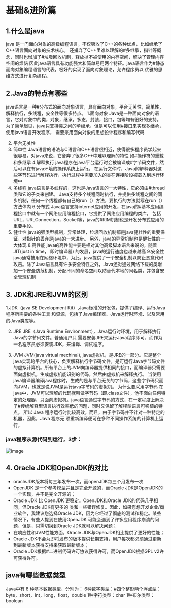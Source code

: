 # 基础&进阶篇
## 1.什么是java
java 是一门面向对象的高级编程语言，不仅吸收了C++的各种优点，比如继承了C++语言面向对象的技术核心。
还摒弃了C++里难以理解的#多继承，指针等概念，同时也增加了#垃圾回收机制，释放掉不被使用的内存空间，解决了管理内存空间的烦恼
因此java语言具有功能强大和简单易用两个特征。java语言作为#静态面向对象编程语言的代表，极好的实现了面向对象理论，允许程序员以
优雅的思维方式进行复杂编程。

## 2.Java的特点有哪些
java语言是一种#分布式的面向对象语言，具有面向对象，平台无关性，简单性，解释执行，多线程，安全性等很多特点。
1.面向对象
Java是一种面向对象的语言，它对对象中的类，对象，继承，多态，封装，接口，包等均有很好的支持。
为了简单起见，java只支持类之间的单继承，但是可以使用#接口来实现多继承，使用java语言开发程序，
需要采用面向对象的思想设计程序和编写代码

2. 平台无关性
3. 简单性
Java语言的语法与C语言和C++语言很相近，使得很多程序员学起来很容易。对java来说，它舍弃了很多C++中难以理解的特性
如#操作符的重载和多继承
4.解释执行
java程序在java平台运行时会被编译成#字节码文件，然后可以在有java环境的操作系统上运行。
在运行文件时，Java的解释器对这些字节码进行解释执行，执行过程中需要加入的类在连接阶段被载入到运行环境中
5. 多线程
java语言是多线程的，这也是Java语言的一大特性，它必须由#thread类和它的子类来创建。
Java支持多个线程同时执行，并提供多线程之间的同步机制，任何一个线程都有自己的run（）方法，要执行的方法就写在run（）方法体内
6.分布式
Java语言支持internet应用的开发，在java的#基本应用编程接口中就有一个网络应用编程接口，它提供了网络应用编程的类库，
包括URL，URLConnection，Socket等，java的#RIM机制也是开发分布式应用的重要手段。
7. 健壮性
java的强类型机制，异常处理，垃圾回收机制都是java健壮性的重要保证，对指针的丢弃是java的一大进步。
另外，java的异常机制也是健壮性的一大体现
8.高性能
java的高性能主要是相对其他高级脚本语言来说的，随着JIT(just in time， 即时编译器) 的发展，java的运行速度也越来越高
9.安全性
java通常被用在网络环境中，为此，java提供了一个安全机制以防止恶意代码攻击。除了Java语言具有许多安全特性之外，Java还对通过网络下载的类增加一个安全防范机制，分配不同的命名空间以防替代本地的同名类，并包含安全管理机制

## 3. JDK和JRE和JVM的区别
1.JDK（java SE Development Kit）,Java标准的开发包，提供了编译、运行Java程序所需要的各种工具
和资源，包括了Java编译器、Java运行时环境、以及常用的Java类库等。

2. JRE
JRE（Java Runtime Environment），Java运行时环境，用于解释执行Java的字节码文件。普通用户只
需要安装JRE来运行Java程序即可，而作为一名程序员必须安装JDK，来编译、调试程序。

3. JVM
JVM(java virtual mechinal), java虚拟机，是JRE的一部分。它是整个java实现跨平台的核心，负责解释执行字节码文件，是可运行Java字节码文件的虚拟计算机。所有平台上的JVM向编译器提供相同的接口，而编译器只需要面向虚拟机，生成虚拟机能识别的代码，然后由虚拟机来解释执行。
当使用java编译器编译java程序时，生成的是与平台无关的字节码，这些字节码只面向JVM，也就是说JVM是运行java字节码的虚拟机。
为什么要采用字节码
在java中，JVM可以理解的代码就叫做字节码（即.class文件），他不面向任何特定的处理器，只面向虚拟机。java语言通过字节码的方式，在一定程度上解决了#传统解释型语言执行效率低的问题，同时又保留了解释型语言可移植的特点。
所以 Java 程序运行时比较高效，而且，由于字节码并不针对一种特定的机器，因此，Java 程序无
须重新编译便可在多种不同操作系统的计算机上运行。
### java程序从源代码到运行，3步：
![image](https://user-images.githubusercontent.com/6525034/141608397-6bfae8cb-cd60-4120-9b94-b4d422345084.png)
## 4. Oracle JDK和OpenJDK的对比
+ oracleJDK版本将每三年发布一次，而openJDK每三个月发布一次
+ OpenJDK 是一个参考模型并且是完全开源的，而Oracle JDK是OpenJDK的一个实现，并不是完全开源的；
+ Oracle JDK 比 OpenJDK 更稳定。OpenJDK和Oracle JDK的代码几乎相同，但Oracle JDK有更多的
类和一些错误修复。因此，如果您想开发企业/商业软件，我建议您选择Oracle JDK，因为它经过了彻底的测试和稳定。某些情况下，有些人提到在使用OpenJDK 可能会遇到了许多应用程序崩溃的问题，但是，只需切换到Oracle JDK就可以解决问题；
+ 在响应性和JVM性能方面，Oracle JDK与OpenJDK相比提供了更好的性能；
+ Oracle JDK不会为即将发布的版本提供长期支持，用户每次都必须通过更新到最新版本获得支持来获取最新版本；
+ Oracle JDK根据#二进制代码许可协议获得许可，而OpenJDK根据GPL v2许可获得许可。
## java有哪些数据类型
Java中有 8 种基本数据类型，分别为：
6种数字类型：#四个整形两个浮点型：byte，short，int，long，float，double
1种字符类型：char
1种布尔类型： boolean







